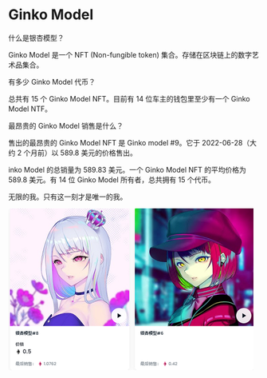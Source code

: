 # Ginko Model

什么是银杏模型？

Ginko Model 是一个 NFT (Non-fungible token) 集合。存储在区块链上的数字艺术品集合。

有多少 Ginko Model 代币？

总共有 15 个 Ginko Model NFT。目前有 14 位车主的钱包里至少有一个 Ginko Model NTF。

最昂贵的 Ginko Model 销售是什么？

售出的最昂贵的 Ginko Model NFT 是 Ginko model #9。它于 2022-06-28（大约 2 个月前）以 589.8 美元的价格售出。

inko Model 的总销量为 589.83 美元。一个 Ginko Model NFT 的平均价格为 589.8 美元。有 14 位 Ginko Model 所有者，总共拥有 15 个代币。

无限的我。只有这一刻才是唯一的我。

![nft](1661411257394.png)
